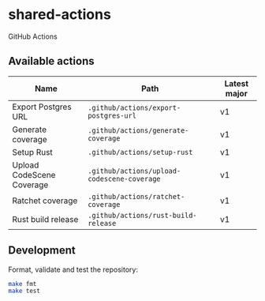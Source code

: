 # shared-actions

GitHub Actions

## Available actions

| Name | Path | Latest major |
| ---- | ---- | ------------ |
| Export Postgres URL | `.github/actions/export-postgres-url` | v1 |
| Generate coverage | `.github/actions/generate-coverage` | v1 |
| Setup Rust | `.github/actions/setup-rust` | v1 |
| Upload CodeScene Coverage | `.github/actions/upload-codescene-coverage` | v1 |
| Ratchet coverage | `.github/actions/ratchet-coverage` | v1 |
| Rust build release | `.github/actions/rust-build-release` | v1 |

## Development

Format, validate and test the repository:

```sh
make fmt
make test
```
